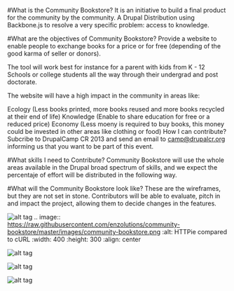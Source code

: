 #What is the Community Bookstore?
It is an initiative to build a final product for the community by the community. A Drupal Distribution using Backbone.js to resolve a very specific problem: access to knowledge.

#What are the objectives of Community Bookstore?
Provide a website to enable people to exchange books for a price or for free (depending of the good karma of seller or donors).

The tool will work best for instance for a parent with kids from K - 12 Schools or college students all the way through their undergrad and post doctorate.

The website will have a high impact in the community in areas like:

Ecology (Less books printed, more books reused and more books recycled at their end of life)
Knowledge (Enable to share education for free or a reduced price)
Economy (Less moeny is required to buy books, this money could be invested in other areas like clothing or food)
How I can contribute?
Subcribe to DrupalCamp CR 2013 and send an email to camp@drupalcr.org informing us that you want to be part of this event.

#What skills I need to Contribute?
Community Bookstore will use the whole areas available in the Drupal broad spectrum of skills, and we expect the percentaje of effort will be distributed in the following way.

#What will the Community Bookstore look like?
These are the wireframes, but they are not set in stone. Contributors will be able to evaluate, pitch in and impact the project, allowing them to decide changes in the features.

![alt tag](https://raw.githubusercontent.com/enzolutions/community-bookstore/master/images/community-bookstore.png)
.. image:: https://raw.githubusercontent.com/enzolutions/community-bookstore/master/images/community-bookstore.png
    :alt: HTTPie compared to cURL
    :width: 400
    :height: 300
    :align: center


![alt tag](https://raw.githubusercontent.com/enzolutions/community-bookstore/master/images/User-details.png)

![alt tag](https://raw.githubusercontent.com/enzolutions/community-bookstore/master/images/Book-details.png)

![alt tag](https://raw.githubusercontent.com/enzolutions/community-bookstore/master/images/search_results.png)
